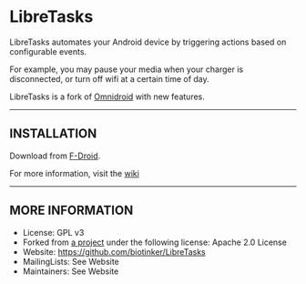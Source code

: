 # LibreTasks

LibreTasks automates your Android device by triggering actions based on configurable events.

For example, you may pause your media when your charger is disconnected, or turn off wifi at a certain time of day.

LibreTasks is a fork of [Omnidroid](http://code.google.com/p/omnidroid "Omnidroid") with new features.

---

## INSTALLATION

Download from [F-Droid](https://f-droid.org/ "F-Droid").

For more information, visit the [wiki](/wiki/)

---

## MORE INFORMATION

* License: GPL v3
* Forked from [a project](http://code.google.com/p/omnidroid "Omnidroid") under the following license: Apache 2.0 License
* Website: https://github.com/biotinker/LibreTasks
* MailingLists: See Website
* Maintainers: See Website
